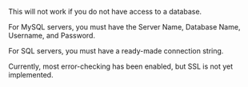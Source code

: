 This will not work if you do not have access to a database.

For MySQL servers, you must have the Server Name, Database Name, Username, and Password.

For SQL servers, you must have a ready-made connection string. 

Currently, most error-checking has been enabled, but SSL is not yet implemented. 
